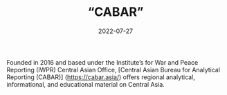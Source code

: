 ﻿---
countries: ["Kazakhstan"]
category: [“Independent media”]
tags: [“media publication”, “news”, “Central Asian media”]
dates: [2016-2022]
data_type: [“news”] 
title: [“CABAR”]
date: [2022-07-27]
language: [“English”, “Russian”]
description: [Central Asian Bureau for Analytical Reporting (CABAR) offers regional analytical, informational, and educational material on Central Asia.]
---

Founded in 2016 and based under the Institute’s for War and Peace Reporting (IWPR) Central Asian Office, [Central Asian Bureau for Analytical Reporting (CABAR)] (https://cabar.asia/) offers regional analytical, informational, and educational material on Central Asia.
